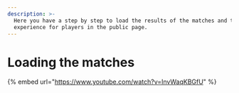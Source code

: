 ```yaml
---
description: >-
  Here you have a step by step to load the results of the matches and the user
  experience for players in the public page.
---
```


# Loading the matches

{% embed url="https://www.youtube.com/watch?v=InvWaqKBGfU" %}
